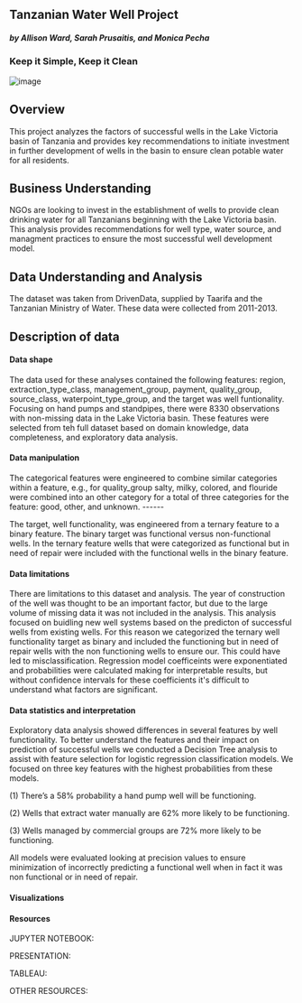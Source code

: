 ## Tanzanian Water Well Project 
##### by Allison Ward, Sarah Prusaitis, and Monica Pecha

### Keep it Simple, Keep it Clean

![image](https://github.com/pecham1911/Tanzania_Wells/assets/159095917/4629b6ed-d51e-44ba-9cae-f3ca08df71a9)

## Overview
This project analyzes the factors of successful wells in the Lake Victoria basin of Tanzania and provides key recommendations to initiate investment in further development of wells in the basin to ensure clean potable water for all residents.

## Business Understanding
NGOs are looking to invest in the establishment of wells to provide clean drinking water for all Tanzanians beginning with the Lake Victoria basin. This analysis provides recommendations for well type, water source, and managment practices to ensure the most successful well development model.
        
## Data Understanding and Analysis
The dataset was taken from DrivenData, supplied by Taarifa and the Tanzanian Ministry of Water. These data were collected from 2011-2013.
    
## Description of data
#### Data shape
The data used for these analyses contained the following features: region, extraction_type_class, management_group, payment, quality_group, source_class, waterpoint_type_group, and the target was well funtionality. Focusing on hand pumps and standpipes, there were 8330 observations with non-missing data in the Lake Victoria basin. These features were selected from teh full dataset based on domain knowledge, data completeness, and exploratory data analysis. 

#### Data manipulation
The categorical features were engineered to combine similar categories within a feature, e.g., for quality_group salty, milky, colored, and flouride were combined into an other category for a total of three categories for the feature: good, other, and unknown. ------

The target, well functionality, was engineered from a ternary feature to a binary feature. The binary target was functional versus non-functional wells. In the ternary feature wells that were categorized as functional but in need of repair were included with the functional wells in the binary feature. 

#### Data limitations        
There are limitations to this dataset and analysis. The year of construction of the well was thought to be an important factor, but due to the large volume of missing data it was not included in the analysis. This analysis focused on buidling new well systems based on the predicton of successful wells from existing wells. For this reason we categorized the ternary well functionality target as binary and included the functioning but in need of repair wells with the non functioning wells to ensure our. This could have led to misclassification. Regression model coefficeints were exponentiated and probabilities were calculated making for interpretable results, but without confidence intervals for these coefficients it's difficult to understand what factors are significant. 

#### Data statistics and interpretation
Exploratory data analysis showed differences in several features by well functionality. To better understand the features and their impact on prediction of successful wells we conducted a Decision Tree analysis to assist with feature selection for logistic regression classification models. We focused on three key features with the highest probabilities from these models.

(1) There’s a 58% probability a hand pump well will be functioning.

(2) Wells that extract water manually are 62% more likely to be functioning.

(3) Wells managed by commercial groups are 72% more likely to be functioning.

All models were evaluated looking at precision values to ensure minimization of incorrectly predicting a functional well when in fact it was non functional or in need of repair.

#### Visualizations

#### Resources

JUPYTER NOTEBOOK:

PRESENTATION:

TABLEAU:

OTHER RESOURCES:

